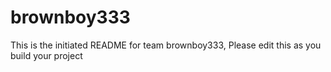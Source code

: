 # brownboy333
This is the initiated README for team brownboy333, Please edit this as you build your project
